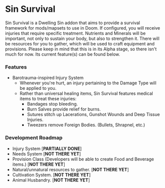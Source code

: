 # Sin Survival

Sin Survival is a Dwelling Sin addon that aims to provide a survival framework for mods/mapsets to use in Doom. If configured, you will receive injuries that require specific treatment. Nutrients and Minerals will be important, not only to sustain your body, but also to strengthen it. There will be resources for you to gather, which will be used to craft equipment and provisions. Please keep in mind that this is in its Alpha stage, so there isn't much for now. Its current feature(s) can be found below.

### Features
- Barotrauma-inspired Injury System
	- Whenever you're hurt, an injury pertaining to the Damage Type will be applied to you.
	- Rather than universal healing items, Sin Survival features medical items to treat these injuries:
		- Bandages stop bleeding.
		- Burn Salves provide relief for burns.
		- Sutures stitch up Lacerations, Gunshot Wounds and Deep Tissue Injuries.
		- Tweezers remove Foreign Bodies. (Bullets, Shrapnel, etc.)
### Development Roadmap
- Injury System [__PARTIALLY DONE__]
- Needs System [__NOT THERE YET__]
- Provision Class (Developers will be able to create Food and Beverage items.) [__NOT THERE YET__]
- Natural/unnatural resources to gather. [__NOT THERE YET__]
- Cultivation System. [__NOT THERE YET__]
- Animal Husbandry. [__NOT THERE YET__]
